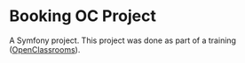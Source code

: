 

# Booking OC Project

A Symfony project. This project was done as part of a training ([OpenClassrooms](https://openclassrooms.com/)).
